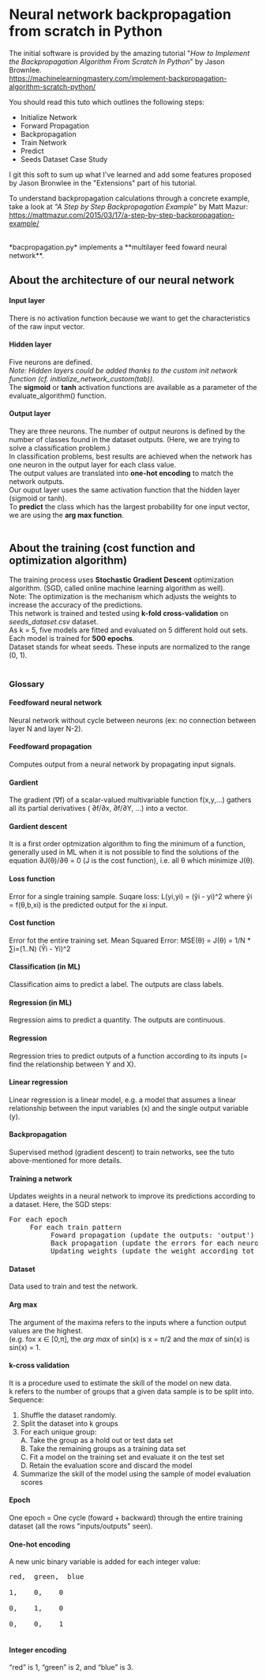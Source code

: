 # Neural network backpropagation from scratch in Python

The initial software is provided by the amazing tutorial "*How to Implement the Backpropagation Algorithm From Scratch In Python*" by Jason Brownlee.<br>
https://machinelearningmastery.com/implement-backpropagation-algorithm-scratch-python/

You should read this tuto which outlines the following steps:<br>
- Initialize Network
- Forward Propagation
- Backpropagation
- Train Network
- Predict
- Seeds Dataset Case Study

I git this soft to sum up what I've learned and add some features proposed by Jason Bronwlee in the "Extensions" part of his tutorial.<br>

To understand backpropagation calculations through a concrete example, take a look at *"A Step by Step Backpropagation Example*" by Matt Mazur:<br>
https://mattmazur.com/2015/03/17/a-step-by-step-backpropagation-example/

<br>
*bacpropagation.py* implements a **multilayer feed foward neural network**.

## About the architecture of our neural network
#### Input layer
There is no activation function because we want to get the characteristics of the raw input vector.

#### Hidden layer
Five neurons are defined.<br>
*Note: Hidden layers could be added thanks to the custom init network function (cf. initialize_network_custom(tab)).*<br>
The **sigmoid** or **tanh** activation functions are available as a parameter of the evaluate_algorithm() function.

#### Output layer
They are three neurons. The number of output neurons is defined by the number of classes found in the dataset outputs. (Here, we are trying to solve a classification problem.) <br>
In classification problems, best results are achieved when the network has one neuron in the output layer for each class value.<br>
The output values are translated into **one-hot encoding** to match the network outputs.<br>
Our ouput layer uses the same activation function that the hidden layer (sigmoid or tanh).<br>
To **predict** the class which has the largest probability for one input vector, we are using the **arg max function**.<br><br>

## About the training (cost function and optimization algorithm)
The training process uses **Stochastic Gradient Descent** optimization algorithm. (SGD, called online machine learning algorithm as well).<br>
Note: The optimization is the mechanism which adjusts the weights to increase the accuracy of the predictions.<br>
This network is trained and tested using **k-fold cross-validation** on *seeds_dataset.csv* dataset.<br>
As k = 5, five models are fitted and evaluated on 5 different hold out sets. Each model is trained for **500 epochs**.<br>
Dataset stands for wheat seeds. These inputs are normalized to the range (0, 1).<br><br>

### Glossary

#### Feedfoward neural network
Neural network without cycle between neurons (ex: no connection between layer N and layer N-2).

#### Feedfoward propagation
Computes output from a neural network by propagating input signals.

#### Gardient
The gradient (∇f) of a scalar-valued multivariable function f(x,y,…) gathers all its partial derivatives (
∂f/∂x, ∂f/∂Y, ...) into a vector.

#### Gardient descent 
It is a first order optmization algorithm to fing the minimum of a function, generally used in ML when it is not possible to find the solutions of the equation ∂J(θ)/∂θ = 0 (J is the cost function), i.e. all θ which minimize J(θ).

#### Loss function
Error for a single training sample.
Suqare loss: L(yi,yi) = (ŷi - yi)^2 where ŷi = f(θ,b,xi) is the predicted output for the xi input.

#### Cost function
Error fot the entire training set.
Mean Squared Error: MSE(θ) = J(θ) = 1/N * ∑i=(1..N) (Ŷi - Yi)^2

#### Classification (in ML)
Classification aims to predict a label. The outputs are class labels.

#### Regression (in ML)
Regression aims to predict a quantity. The outputs are continuous.

#### Regression
Regression tries to predict outputs of a function according to its inputs (= find the relationship between Y and X).

#### Linear regression
Linear regression is a linear model, e.g. a model that assumes a linear relationship between the input variables (x) and the single output variable (y).

#### Backpropagation
Supervised method (gradient descent) to train networks, see the tuto above-mentioned for more details.

#### Training a network
Updates weights in a neural network to improve its predictions according to a dataset. Here, the SGD steps:<br>
<pre>
For each epoch
     For each train pattern
          Foward propagation (update the outputs: 'output')
          Back propagation (update the errors for each neuron: 'delta')
          Updating weights (update the weight according tot the errors: 'weights')
</pre>
#### Dataset
Data used to train and test the network.

#### Arg max
The argument of the maxima refers to the inputs where a function output values are the highest.<br>
(e.g. fox x ∈ [0,π], the *arg max* of sin(x) is x = π/2 and the *max* of sin(x) is sin(x) = 1.

#### k-cross validation
It is a procedure used to estimate the skill of the model on new data.<br>
k refers to the number of groups that a given data sample is to be split into.
Sequence:
1. Shuffle the dataset randomly.
2. Split the dataset into k groups
3. For each unique group:<br>
     A. Take the group as a hold out or test data set<br>
     B. Take the remaining groups as a training data set<br>
     C. Fit a model on the training set and evaluate it on the test set<br>
     D. Retain the evaluation score and discard the model<br>
4. Summarize the skill of the model using the sample of model evaluation scores

#### Epoch
One epoch = One cycle (foward + backward) through the entire training dataset (all the rows "inputs/outputs" seen).

#### One-hot encoding
A new unic binary variable is added for each integer value:<br>
<pre>
red,  green,  blue<br>
1,    0,    0<br>
0,    1,    0<br>
0,    0,    1<br>
</pre>

#### Integer encoding
“red” is 1, “green” is 2, and “blue” is 3.
